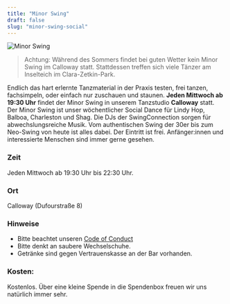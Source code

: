 ```yaml
---
title: "Minor Swing"
draft: false
slug: "minor-swing-social"
---
```


![Minor Swing](../slider_minor_swing.png)

> Achtung: Während des Sommers findet bei guten Wetter kein Minor Swing im Calloway statt. Stattdessen treffen sich viele Tänzer am Inselteich im Clara-Zetkin-Park.

Endlich das hart erlernte Tanzmaterial in der Praxis testen, frei tanzen, fachsimpeln, oder einfach nur zuschauen und staunen. **Jeden Mittwoch ab 19:30 Uhr** findet der Minor Swing in unserem Tanzstudio **Calloway** statt. Der Minor Swing ist unser wöchentlicher Social Dance für Lindy Hop, Balboa, Charleston und Shag. Die DJs der SwingConnection sorgen für abwechslungsreiche Musik. Vom authentischen Swing der 30er bis zum Neo-Swing von heute ist alles dabei. Der Eintritt ist frei. Anfänger:innen und interessierte Menschen sind immer gerne gesehen.

### Zeit
Jeden Mittwoch ab 19:30 Uhr bis 22:30 Uhr.

### Ort
Calloway (Dufourstraße 8)

### Hinweise
- Bitte beachtet unseren [Code of Conduct](../Code_of_Conduct_-_Kurse.pdf)
- Bitte denkt an saubere Wechselschuhe.  
- Getränke sind gegen Vertrauenskasse an der Bar vorhanden.

### Kosten:
Kostenlos. Über eine kleine Spende in die Spendenbox freuen wir uns natürlich immer sehr.
